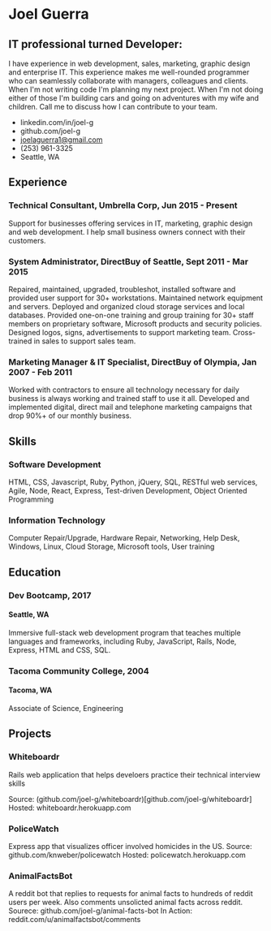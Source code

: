 # Joel Guerra
## IT professional turned Developer:
I have experience in web development, sales, marketing, graphic design and enterprise IT.
This experience makes me well-rounded programmer who can seamlessly collaborate with managers, colleagues and
clients. When I'm not writing code I'm planning my next project. When I'm not doing either of those I'm building cars and
going on adventures with my wife and children. Call me to discuss how I can contribute to your team.

* linkedin.com/in/joel-g
* github.com/joel-g
* joelaguerra1@gmail.com
* (253) 961-3325
* Seattle, WA

## Experience
### Technical Consultant, Umbrella Corp, Jun 2015 - Present
Support for businesses offering services in IT, marketing, graphic design and web development. I help small business owners connect with their customers.
### System Administrator, DirectBuy of Seattle, Sept 2011 - Mar 2015
Repaired, maintained, upgraded, troubleshot, installed software and provided user support for 30+ workstations. 
Maintained network equipment and servers. Deployed and organized cloud storage services and local databases. 
Provided one-on-one training and group training for 30+ staff members on proprietary software, Microsoft products and security policies. 
Designed logos, signs, advertisements to support marketing team. 
Cross-trained in sales to support sales team.
### Marketing Manager & IT Specialist, DirectBuy of Olympia, Jan 2007 - Feb 2011
Worked with contractors to ensure all technology necessary for daily business is always working and trained staff to use it all. 
Developed and implemented digital, direct mail and telephone marketing campaigns that drop 90%+ of our monthly business.
## Skills
### Software Development
HTML, CSS, Javascript, Ruby, Python, jQuery, SQL, RESTful web
services, Agile, Node, React, Express, Test-driven Development,
Object Oriented Programming
### Information Technology
Computer Repair/Upgrade, Hardware Repair, Networking,
Help Desk, Windows, Linux, Cloud Storage, Microsoft tools,
User training
## Education
### Dev Bootcamp, 2017
#### Seattle, WA
Immersive full-stack web development program that
teaches multiple languages and frameworks, including
Ruby, JavaScript, Rails, Node, Express, HTML and CSS, SQL.
### Tacoma Community College, 2004
#### Tacoma, WA
Associate of Science, Engineering

## Projects
### Whiteboardr
Rails web application that helps develoers practice their technical interview skills

Source: (github.com/joel-g/whiteboardr)[github.com/joel-g/whiteboardr] Hosted: whiteboardr.herokuapp.com

### PoliceWatch
Express app that visualizes officer involved homicides in the US.
Source: github.com/knweber/policewatch Hosted: policewatch.herokuapp.com

### AnimalFactsBot
A reddit bot that replies to requests for animal facts to hundreds of reddit users per week. Also comments unsolicted animal facts across reddit.
Sourece: github.com/joel-g/animal-facts-bot In Action: reddit.com/u/animalfactsbot/comments
